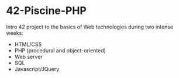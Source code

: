# 42-Piscine-PHP

Intro 42 project to the basics of Web technologies during two intense weeks:
* HTML/CSS
* PHP (procedural and object-oriented)
* Web server
* SQL
* Javascript/JQuery
